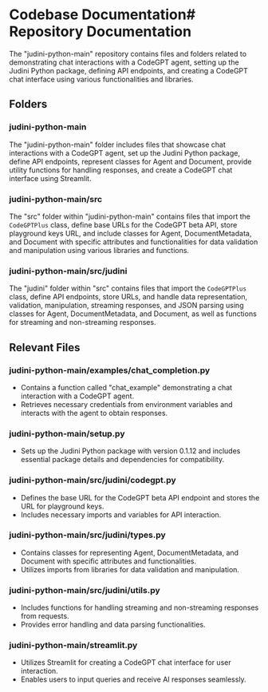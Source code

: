 # Codebase Documentation# Repository Documentation

The "judini-python-main" repository contains files and folders related to demonstrating chat interactions with a CodeGPT agent, setting up the Judini Python package, defining API endpoints, and creating a CodeGPT chat interface using various functionalities and libraries.

## Folders

### judini-python-main
The "judini-python-main" folder includes files that showcase chat interactions with a CodeGPT agent, set up the Judini Python package, define API endpoints, represent classes for Agent and Document, provide utility functions for handling responses, and create a CodeGPT chat interface using Streamlit.

### judini-python-main/src
The "src" folder within "judini-python-main" contains files that import the `CodeGPTPlus` class, define base URLs for the CodeGPT beta API, store playground keys URL, and include classes for Agent, DocumentMetadata, and Document with specific attributes and functionalities for data validation and manipulation using various libraries and functions.

### judini-python-main/src/judini
The "judini" folder within "src" contains files that import the `CodeGPTPlus` class, define API endpoints, store URLs, and handle data representation, validation, manipulation, streaming responses, and JSON parsing using classes for Agent, DocumentMetadata, and Document, as well as functions for streaming and non-streaming responses.

## Relevant Files

### judini-python-main/examples/chat_completion.py
- Contains a function called "chat_example" demonstrating a chat interaction with a CodeGPT agent.
- Retrieves necessary credentials from environment variables and interacts with the agent to obtain responses.

### judini-python-main/setup.py
- Sets up the Judini Python package with version 0.1.12 and includes essential package details and dependencies for compatibility.

### judini-python-main/src/judini/codegpt.py
- Defines the base URL for the CodeGPT beta API endpoint and stores the URL for playground keys.
- Includes necessary imports and variables for API interaction.

### judini-python-main/src/judini/types.py
- Contains classes for representing Agent, DocumentMetadata, and Document with specific attributes and functionalities.
- Utilizes imports from libraries for data validation and manipulation.

### judini-python-main/src/judini/utils.py
- Includes functions for handling streaming and non-streaming responses from requests.
- Provides error handling and data parsing functionalities.

### judini-python-main/streamlit.py
- Utilizes Streamlit for creating a CodeGPT chat interface for user interaction.
- Enables users to input queries and receive AI responses seamlessly.